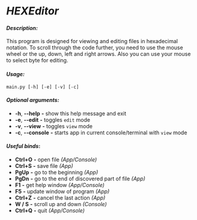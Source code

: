 # _HEXEditor_

#### _Description:_

This program is designed for viewing and editing files in hexadecimal notation. To scroll through the code further, you need to use the mouse wheel or the up, down, left and right arrows. Also you can use your mouse to  select byte for editing.

#### _Usage:_ 

    main.py [-h] [-e] [-v] [-c]

#### _Optional arguments:_
- **-h**, **--help** **-** show this help message and exit
- **-e**, **--edit** **-** toggles `edit` mode
- **-v**, **--view** **-** toggles `view` mode
- **-c**, **--console** **-** starts app in current console/terminal with `view` mode

#### _Useful binds_:
- **Ctrl+O** **-** open file _(App/Console)_
- **Ctrl+S** **-** save file _(App)_
- **PgUp** **-** go to the beginning _(App)_
- **PgDn** **-** go to the end of discovered part of file _(App)_
- **F1** **-** get help window _(App/Console)_
- **F5** **-** update window of program _(App)_
- **Ctrl+Z** **-** cancel the last action _(App)_
- **W / S** **-** scroll up and down _(Console)_
- **Ctrl+Q** **-** quit _(App/Console)_
